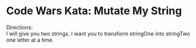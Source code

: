 # Code Wars Kata: Mutate My String

Directions:<br>
I will give you two strings. I want you to transform stringOne into stringTwo one letter at a time.